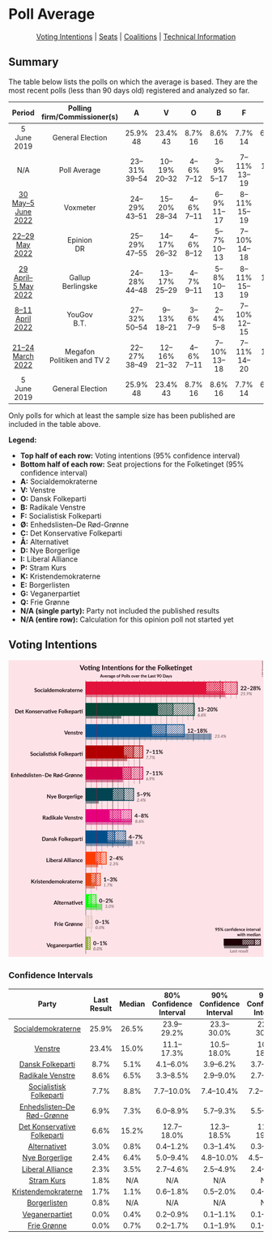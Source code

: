 # Poll Average

<p align="center"><a href="#voting-intentions">Voting Intentions</a> | <a href="#seats">Seats</a> | <a href="#coalitions">Coalitions</a> | <a href="#technical-information">Technical Information</a></p>

## Summary

The table below lists the polls on which the average is based. They are the most recent polls (less than 90 days old) registered and analyzed so far.

| Period     | Polling firm/Commissioner(s) | A | V | O | B | F | Ø | C | Å | D | I | P | K | E | G | Q |
|:----------:|:----------------------------:|:--:|:--:|:--:|:--:|:--:|:--:|:--:|:--:|:--:|:--:|:--:|:--:|:--:|:--:|:--:|
| 5 June 2019 | General Election | 25.9% <br> 48 | 23.4% <br> 43 | 8.7% <br> 16 | 8.6% <br> 16 | 7.7% <br> 14 | 6.9% <br> 13 | 6.6% <br> 12 | 3.0% <br> 5 | 2.4% <br> 4 | 2.3% <br> 4 | 1.8% <br> 0 | 1.7% <br> 0 | 0.8% <br> 0 | 0.0% <br> 0 | 0.0% <br> 0 |
| N/A | Poll Average | 23–31% <br> 39–54 | 10–19% <br> 20–32 | 4–6% <br> 7–12 | 3–9% <br> 5–17 | 7–11% <br> 13–19 | 6–10% <br> 11–17 | 12–19% <br> 21–34 | 0–2% <br> 0 | 4–10% <br> 8–17 | 2–5% <br> 4–9 | N/A <br> N/A | 0–2% <br> 0 | N/A <br> N/A | 0–1% <br> 0 | 0–2% <br> 0 |
| [30 May–5 June 2022](2022-06-05-Voxmeter.html) | Voxmeter | 24–29% <br> 43–51 | 15–20% <br> 28–34 | 4–6% <br> 7–11 | 6–9% <br> 11–17 | 8–11% <br> 15–19 | 6–9% <br> 11–16 | 12–16% <br> 21–27 | 0–2% <br> 0 | 4–7% <br> 8–12 | 3–6% <br> 6–11 | N/A <br> N/A | 0–2% <br> 0 | N/A <br> N/A | N/A <br> N/A | 0–1% <br> 0 |
| [22–29 May 2022](2022-05-29-Epinion.html) | Epinion <br> DR | 25–29% <br> 47–55 | 14–17% <br> 26–32 | 4–6% <br> 8–12 | 5–7% <br> 10–13 | 7–10% <br> 14–18 | 6–8% <br> 11–14 | 12–14% <br> 22–27 | 1–2% <br> 0 | 6–8% <br> 11–15 | 3–5% <br> 6–10 | N/A <br> N/A | 0–1% <br> 0 | N/A <br> N/A | 0–1% <br> 0 | 1–2% <br> 0–4 |
| [29 April–5 May 2022](2022-05-05-Gallup.html) | Gallup <br> Berlingske | 24–28% <br> 44–48 | 13–17% <br> 25–29 | 4–7% <br> 9–11 | 5–8% <br> 10–13 | 8–11% <br> 15–19 | 7–10% <br> 13–17 | 13–17% <br> 25–30 | 1–2% <br> 0 | 4–7% <br> 8–12 | 2–4% <br> 5–7 | N/A <br> N/A | 1–3% <br> 0–4 | N/A <br> N/A | 0–1% <br> 0 | 0–1% <br> 0 |
| [8–11 April 2022](2022-04-11-YouGov.html) | YouGov <br> B.T. | 27–32% <br> 50–54 | 9–13% <br> 18–21 | 3–6% <br> 7–9 | 2–4% <br> 5–8 | 7–10% <br> 12–15 | 5–8% <br> 11–14 | 15–19% <br> 28–36 | 0–1% <br> 0 | 8–11% <br> 17–20 | 2–4% <br> 4–5 | N/A <br> N/A | 1–2% <br> 0 | N/A <br> N/A | 0–1% <br> 0 | 1–2% <br> 0 |
| [21–24 March 2022](2022-03-24-Megafon.html) | Megafon <br> Politiken and TV 2 | 22–27% <br> 38–49 | 12–16% <br> 21–32 | 4–6% <br> 7–11 | 7–10% <br> 13–18 | 7–11% <br> 14–20 | 7–10% <br> 12–17 | 15–20% <br> 25–35 | 0–1% <br> 0 | 5–8% <br> 8–14 | 2–4% <br> 4–7 | N/A <br> N/A | 1–2% <br> 0 | N/A <br> N/A | 0–1% <br> 0 | 0–1% <br> 0 |
| 5 June 2019 | General Election | 25.9% <br> 48 | 23.4% <br> 43 | 8.7% <br> 16 | 8.6% <br> 16 | 7.7% <br> 14 | 6.9% <br> 13 | 6.6% <br> 12 | 3.0% <br> 5 | 2.4% <br> 4 | 2.3% <br> 4 | 1.8% <br> 0 | 1.7% <br> 0 | 0.8% <br> 0 | 0.0% <br> 0 | 0.0% <br> 0 |

Only polls for which at least the sample size has been published are included in the table above.

**Legend:**
+ **Top half of each row:** Voting intentions (95% confidence interval)
+ **Bottom half of each row:** Seat projections for the Folketinget (95% confidence interval)
+ **A:** Socialdemokraterne
+ **V:** Venstre
+ **O:** Dansk Folkeparti
+ **B:** Radikale Venstre
+ **F:** Socialistisk Folkeparti
+ **Ø:** Enhedslisten–De Rød-Grønne
+ **C:** Det Konservative Folkeparti
+ **Å:** Alternativet
+ **D:** Nye Borgerlige
+ **I:** Liberal Alliance
+ **P:** Stram Kurs
+ **K:** Kristendemokraterne
+ **E:** Borgerlisten
+ **G:** Veganerpartiet
+ **Q:** Frie Grønne
+ **N/A (single party):** Party not included the published results
+ **N/A (entire row):** Calculation for this opinion poll not started yet

## Voting Intentions

![Graph with voting intentions not yet produced](average.png "Voting Intentions")

### Confidence Intervals

| Party | Last Result | Median | 80% Confidence Interval | 90% Confidence Interval | 95% Confidence Interval | 99% Confidence Interval |
|:-----:|:-----------:|:------:|:-----------------------:|:-----------------------:|:-----------------------:|:-----------------------:|
| <a href="#socialdemokraterne">Socialdemokraterne</a> | 25.9% | 26.5% | 23.9–29.2% |23.3–30.0% | 22.7–30.6% | 21.7–31.7% |
| <a href="#venstre">Venstre</a> | 23.4% | 15.0% | 11.1–17.3% |10.5–18.0% | 10.1–18.6% | 9.5–19.6% |
| <a href="#dansk-folkeparti">Dansk Folkeparti</a> | 8.7% | 5.1% | 4.1–6.0% |3.9–6.2% | 3.7–6.5% | 3.4–6.9% |
| <a href="#radikale-venstre">Radikale Venstre</a> | 8.6% | 6.5% | 3.3–8.5% |2.9–9.0% | 2.7–9.4% | 2.4–10.2% |
| <a href="#socialistisk-folkeparti">Socialistisk Folkeparti</a> | 7.7% | 8.8% | 7.7–10.0% |7.4–10.4% | 7.2–10.8% | 6.7–11.5% |
| <a href="#enhedslisten–de-rød-grønne">Enhedslisten–De Rød-Grønne</a> | 6.9% | 7.3% | 6.0–8.9% |5.7–9.3% | 5.5–9.6% | 5.0–10.3% |
| <a href="#det-konservative-folkeparti">Det Konservative Folkeparti</a> | 6.6% | 15.2% | 12.7–18.0% |12.3–18.5% | 11.9–19.0% | 11.4–19.9% |
| <a href="#alternativet">Alternativet</a> | 3.0% | 0.8% | 0.4–1.2% |0.3–1.4% | 0.3–1.5% | 0.2–1.7% |
| <a href="#nye-borgerlige">Nye Borgerlige</a> | 2.4% | 6.4% | 5.0–9.4% |4.8–10.0% | 4.5–10.4% | 4.2–11.1% |
| <a href="#liberal-alliance">Liberal Alliance</a> | 2.3% | 3.5% | 2.7–4.6% |2.5–4.9% | 2.4–5.3% | 2.1–5.8% |
| <a href="#stram-kurs">Stram Kurs</a> | 1.8% | N/A | N/A |N/A | N/A | N/A |
| <a href="#kristendemokraterne">Kristendemokraterne</a> | 1.7% | 1.1% | 0.6–1.8% |0.5–2.0% | 0.4–2.2% | 0.4–2.5% |
| <a href="#borgerlisten">Borgerlisten</a> | 0.8% | N/A | N/A |N/A | N/A | N/A |
| <a href="#veganerpartiet">Veganerpartiet</a> | 0.0% | 0.4% | 0.2–0.9% |0.1–1.1% | 0.1–1.2% | 0.1–1.5% |
| <a href="#frie-grønne">Frie Grønne</a> | 0.0% | 0.7% | 0.2–1.7% |0.1–1.9% | 0.1–2.0% | 0.1–2.3% |

